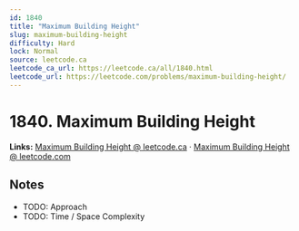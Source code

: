 ```yaml
--- 
id: 1840
title: "Maximum Building Height"
slug: maximum-building-height
difficulty: Hard
lock: Normal
source: leetcode.ca
leetcode_ca_url: https://leetcode.ca/all/1840.html
leetcode_url: https://leetcode.com/problems/maximum-building-height/
---
```


# 1840. Maximum Building Height

**Links:** [Maximum Building Height @ leetcode.ca](https://leetcode.ca/all/1840.html) · [Maximum Building Height @ leetcode.com](https://leetcode.com/problems/maximum-building-height/)

## Notes
- TODO: Approach
- TODO: Time / Space Complexity
